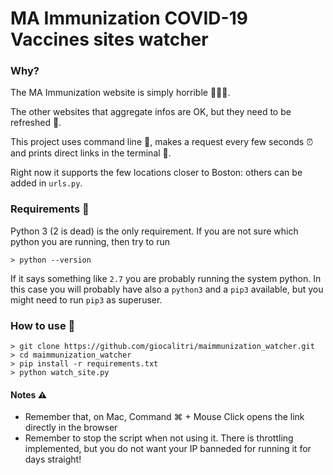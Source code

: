 # MA Immunization COVID-19 Vaccines sites watcher

### Why?

The MA Immunization website is simply horrible 🤦🏻‍♂️. 

The other websites that aggregate infos are OK, but they need to be refreshed 🤯.

This project uses command line 🚀, makes a request every few seconds ⏰ and prints direct links in the terminal 🐚.

Right now it supports the few locations closer to Boston: others can be added in `urls.py`. 

### Requirements 🛒
Python 3 (2 is dead) is the only requirement.
If you are not sure which python you are running, then try to run 
```shell
> python --version
```
If it says something like `2.7` you are probably running the system python. 
In this case you will probably have also a `python3` and a `pip3` available, 
but you might need to run `pip3` as superuser.

### How to use 🔧
```shell
> git clone https://github.com/giocalitri/maimmunization_watcher.git
> cd maimmunization_watcher
> pip install -r requirements.txt
> python watch_site.py
```

#### Notes ⚠️
- Remember that, on Mac, Command ⌘ + Mouse Click opens the link directly in the browser
- Remember to stop the script when not using it. There is throttling implemented, but you do not want your IP banneded for running it for days straight!